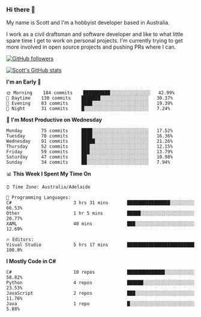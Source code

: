 ### Hi there 👋

My name is Scott and I'm a hobbyist developer based in Australia.

I work as a civil draftsman and software developer and like to what little spare time I get to work on personal projects. I'm currently trying to get more involved in open source projects and pushing PRs where I can. 

[![GitHub followers](https://img.shields.io/github/followers/puppetsw?label=Follow&style=social)](https://github.com/puppetsw?tab=followers)

[![Scott's GitHub stats](https://github-readme-stats.vercel.app/api?username=puppetsw&show_icons=true&theme=dark)](https://github.com/anuraghazra/github-readme-stats)

<!--START_SECTION:waka-->
**I'm an Early 🐤** 

```text
🌞 Morning    184 commits    ██████████░░░░░░░░░░░░░░░   42.99% 
🌆 Daytime    130 commits    ███████░░░░░░░░░░░░░░░░░░   30.37% 
🌃 Evening    83 commits     ████░░░░░░░░░░░░░░░░░░░░░   19.39% 
🌙 Night      31 commits     █░░░░░░░░░░░░░░░░░░░░░░░░   7.24%

```
📅 **I'm Most Productive on Wednesday** 

```text
Monday       75 commits     ████░░░░░░░░░░░░░░░░░░░░░   17.52% 
Tuesday      70 commits     ████░░░░░░░░░░░░░░░░░░░░░   16.36% 
Wednesday    91 commits     █████░░░░░░░░░░░░░░░░░░░░   21.26% 
Thursday     52 commits     ███░░░░░░░░░░░░░░░░░░░░░░   12.15% 
Friday       59 commits     ███░░░░░░░░░░░░░░░░░░░░░░   13.79% 
Saturday     47 commits     ██░░░░░░░░░░░░░░░░░░░░░░░   10.98% 
Sunday       34 commits     ██░░░░░░░░░░░░░░░░░░░░░░░   7.94%

```


📊 **This Week I Spent My Time On** 

```text
⌚︎ Time Zone: Australia/Adelaide

💬 Programming Languages: 
C#                       3 hrs 31 mins       ████████████████░░░░░░░░░   66.53% 
Other                    1 hr 5 mins         █████░░░░░░░░░░░░░░░░░░░░   20.77% 
XAML                     40 mins             ███░░░░░░░░░░░░░░░░░░░░░░   12.69%

🔥 Editors: 
Visual Studio            5 hrs 17 mins       █████████████████████████   100.0%

```

**I Mostly Code in C#** 

```text
C#                       10 repos            ██████████████░░░░░░░░░░░   58.82% 
Python                   4 repos             ██████░░░░░░░░░░░░░░░░░░░   23.53% 
JavaScript               2 repos             ███░░░░░░░░░░░░░░░░░░░░░░   11.76% 
Java                     1 repo              █░░░░░░░░░░░░░░░░░░░░░░░░   5.88%

```



<!--END_SECTION:waka-->

<!--
**puppetsw/puppetsw** is a ✨ _special_ ✨ repository because its `README.md` (this file) appears on your GitHub profile.

Here are some ideas to get you started:

- 🔭 I’m currently working on ...
- 🌱 I’m currently learning ...
- 👯 I’m looking to collaborate on ...
- 🤔 I’m looking for help with ...
- 💬 Ask me about ...
- 📫 How to reach me: ...
- 😄 Pronouns: ...
- ⚡ Fun fact: ...
-->
